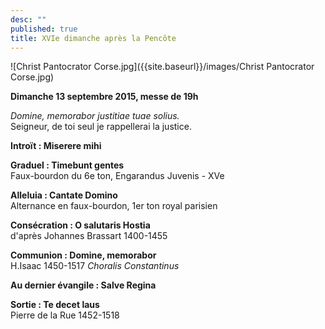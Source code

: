 ```yaml
---
desc: ""
published: true
title: XVIe dimanche après la Pencôte
---
```



![Christ Pantocrator Corse.jpg]({{site.baseurl}}/images/Christ Pantocrator Corse.jpg)


**Dimanche 13 septembre 2015, messe de 19h**  

*Domine, memorabor justitiae tuae solius.*  
Seigneur, de toi seul je rappellerai la justice.

**Introït : Miserere mihi**

**Graduel : Timebunt gentes**  
Faux-bourdon du 6e ton, Engarandus Juvenis - XVe

**Alleluia : Cantate Domino**  
Alternance en faux-bourdon, 1er ton royal parisien

**Consécration : O salutaris Hostia**  
d'après Johannes Brassart 1400-1455

**Communion : Domine, memorabor**  
H.Isaac 1450-1517 *Choralis Constantinus*

**Au dernier évangile : Salve Regina**  

**Sortie : Te decet laus**  
Pierre de la Rue 1452-1518
